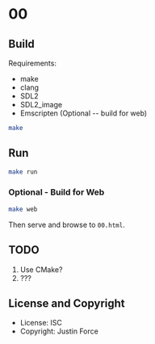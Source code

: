 # 00

## Build

Requirements:

- make
- clang
- SDL2
- SDL2_image
- Emscripten (Optional -- build for web)

```sh
make
```

## Run

```sh
make run
```

### Optional - Build for Web

```sh
make web
```

Then serve and browse to `00.html`.

## TODO

1. Use CMake?
2. ???

## License and Copyright

- License: ISC
- Copyright: Justin Force
